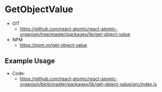 GetObjectValue
===============
   * GIT
      * https://github.com/react-atomic/react-atomic-organism/tree/master/packages/lib/get-object-value 
   * NPM
      * https://npm.im/get-object-value

## Example Usage

   * Code:
      * https://github.com/react-atomic/react-atomic-organism/blob/master/packages/lib/get-object-value/src/index.js




